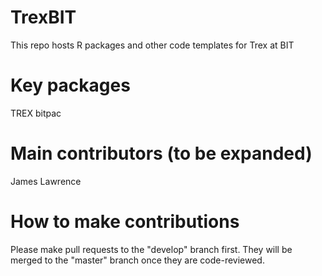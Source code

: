 # TrexBIT
This repo hosts R packages and other code templates for Trex at BIT

# Key packages
TREX
bitpac

# Main contributors (to be expanded)
James Lawrence

# How to make contributions 
Please make pull requests to the "develop" branch first.
They will be merged to the "master" branch once they are code-reviewed.
